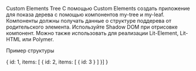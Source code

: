 Custom Elements Tree
С помощью Custom Elements создать приложение для показа дерева с помощью компонентов my-tree и my-leaf. 
Компоненты должны получать данные о структуре поддерева от родительского элемента. 
Используйте Shadow DOM при отрисовке компонент. Можно также использовать для реализации Lit-Element, Lit-HTML или Polymer.

Пример структуры

{
	id: 1,
	items: [
	{
		id: 2,
		items: [
			{ 
				id: 3
			}
		]
	}]
}